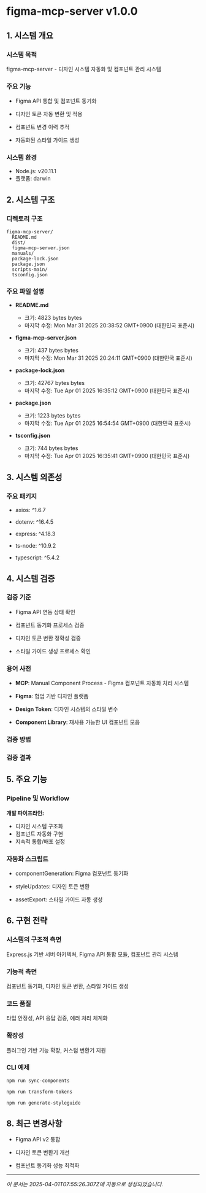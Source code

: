 # figma-mcp-server v1.0.0

## 1. 시스템 개요

### 시스템 목적

figma-mcp-server - 디자인 시스템 자동화 및 컴포넌트 관리 시스템

### 주요 기능


- Figma API 통합 및 컴포넌트 동기화

- 디자인 토큰 자동 변환 및 적용

- 컴포넌트 변경 이력 추적

- 자동화된 스타일 가이드 생성

### 시스템 환경

- Node.js: v20.11.1
- 플랫폼: darwin

## 2. 시스템 구조

### 디렉토리 구조

```
figma-mcp-server/
  README.md
  dist/
  figma-mcp-server.json
  manuals/
  package-lock.json
  package.json
  scripts-main/
  tsconfig.json

```

### 주요 파일 설명


- **README.md**
  - 크기: 4823 bytes bytes
  - 마지막 수정: Mon Mar 31 2025 20:38:52 GMT+0900 (대한민국 표준시)

- **figma-mcp-server.json**
  - 크기: 437 bytes bytes
  - 마지막 수정: Mon Mar 31 2025 20:24:11 GMT+0900 (대한민국 표준시)

- **package-lock.json**
  - 크기: 42767 bytes bytes
  - 마지막 수정: Tue Apr 01 2025 16:35:12 GMT+0900 (대한민국 표준시)

- **package.json**
  - 크기: 1223 bytes bytes
  - 마지막 수정: Tue Apr 01 2025 16:54:54 GMT+0900 (대한민국 표준시)

- **tsconfig.json**
  - 크기: 744 bytes bytes
  - 마지막 수정: Tue Apr 01 2025 16:35:41 GMT+0900 (대한민국 표준시)

## 3. 시스템 의존성

### 주요 패키지


- axios: ^1.6.7

- dotenv: ^16.4.5

- express: ^4.18.3

- ts-node: ^10.9.2

- typescript: ^5.4.2

## 4. 시스템 검증

### 검증 기준


- Figma API 연동 상태 확인

- 컴포넌트 동기화 프로세스 검증

- 디자인 토큰 변환 정확성 검증

- 스타일 가이드 생성 프로세스 확인

### 용어 사전


- **MCP**: Manual Component Process - Figma 컴포넌트 자동화 처리 시스템

- **Figma**: 협업 기반 디자인 플랫폼

- **Design Token**: 디자인 시스템의 스타일 변수

- **Component Library**: 재사용 가능한 UI 컴포넌트 모음

### 검증 방법


### 검증 결과


## 5. 주요 기능

### Pipeline 및 Workflow

**개발 파이프라인:**

- 디자인 시스템 구조화
- 컴포넌트 자동화 구현
- 지속적 통합/배포 설정

### 자동화 스크립트


- componentGeneration: Figma 컴포넌트 동기화

- styleUpdates: 디자인 토큰 변환

- assetExport: 스타일 가이드 자동 생성

## 6. 구현 전략

### 시스템의 구조적 측면

Express.js 기반 서버 아키텍처, Figma API 통합 모듈, 컴포넌트 관리 시스템

### 기능적 측면

컴포넌트 동기화, 디자인 토큰 변환, 스타일 가이드 생성

### 코드 품질

타입 안정성, API 응답 검증, 에러 처리 체계화

### 확장성

플러그인 기반 기능 확장, 커스텀 변환기 지원

### CLI 예제


```bash
npm run sync-components
```


```bash
npm run transform-tokens
```


```bash
npm run generate-styleguide
```


## 8. 최근 변경사항


- Figma API v2 통합

- 디자인 토큰 변환기 개선

- 컴포넌트 동기화 성능 최적화

---

_이 문서는 2025-04-01T07:55:26.307Z에 자동으로 생성되었습니다._

